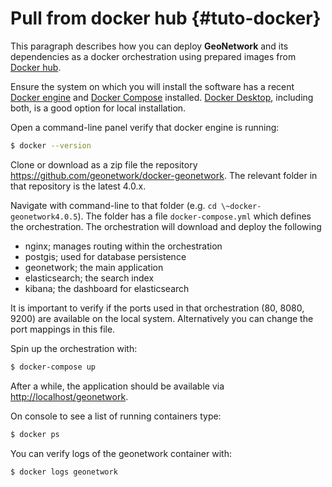 # Pull from docker hub {#tuto-docker}

This paragraph describes how you can deploy **GeoNetwork** and its dependencies as a docker orchestration using prepared images from [Docker hub](https://hub.docker.com/_/geonetwork).

Ensure the system on which you will install the software has a recent [Docker engine](https://docs.docker.com/engine/install) and [Docker Compose](https://docs.docker.com/compose/install/) installed. [Docker Desktop](https://www.docker.com/products/docker-desktop), including both, is a good option for local installation.

Open a command-line panel verify that docker engine is running:

``` bash
$ docker --version
```

Clone or download as a zip file the repository <https://github.com/geonetwork/docker-geonetwork>. The relevant folder in that repository is the latest 4.0.x.

Navigate with command-line to that folder (e.g. ``cd \~docker-geonetwork4.0.5``). The folder has a file ``docker-compose.yml`` which defines the orchestration. The orchestration will download and deploy the following

-   nginx; manages routing within the orchestration
-   postgis; used for database persistence
-   geonetwork; the main application
-   elasticsearch; the search index
-   kibana; the dashboard for elasticsearch

It is important to verify if the ports used in that orchestration (80, 8080, 9200) are available on the local system. Alternatively you can change the port mappings in this file.

Spin up the orchestration with:

``` bash
$ docker-compose up
```

After a while, the application should be available via <http://localhost/geonetwork>.

On console to see a list of running containers type:

``` bash
$ docker ps
```

You can verify logs of the geonetwork container with:

``` bash
$ docker logs geonetwork
```
